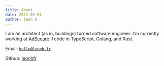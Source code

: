 ```yaml
---
title: About
date: 2021-01-01
author: leon h
---
```


I am an architect (as in, buildings) turned software engineer. I'm currently working at [AdSecure](https://www.adsecure.com/). I code in TypeScript, Golang, and Rust.

Email: [`hello@leonh.fr`](mailto:hello@leonh.fr)

Github: [leonhfr](https://github.com/leonhfr)
